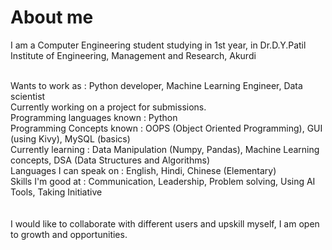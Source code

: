# About me
I am a Computer Engineering student studying in 1st year, in Dr.D.Y.Patil Institute of Engineering, Management and Research, Akurdi

<br> Wants to work as : Python developer, Machine Learning Engineer,  Data scientist
<br> Currently working on a project for submissions.
<br> Programming languages known : Python
<br> Programming Concepts known : OOPS (Object Oriented Programming), GUI (using Kivy), MySQL (basics)
<br> Currently learning : Data Manipulation (Numpy, Pandas), Machine Learning concepts, DSA (Data Structures and Algorithms)
<br> Languages I can speak on : English, Hindi, Chinese (Elementary)
<br> Skills I'm good at : Communication, Leadership, Problem solving, Using AI Tools, Taking Initiative
<br> <br><br>
I would like to collaborate with different users and upskill myself, I am open to growth and opportunities.

<!--
**Ruhan-Saad-Dave/Ruhan-Saad-Dave** is a ✨ _special_ ✨ repository because its `README.md` (this file) appears on your GitHub profile.

Here are some ideas to get you started:

- 🔭 I’m currently working on ...
- 🌱 I’m currently learning ...
- 👯 I’m looking to collaborate on ...
- 🤔 I’m looking for help with ...
- 💬 Ask me about ...
- 📫 How to reach me: ...
- 😄 Pronouns: ...
- ⚡ Fun fact: ...
-->
